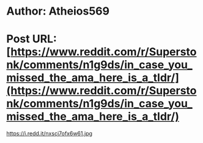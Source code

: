 # Author: Atheios569
# Post URL: [https://www.reddit.com/r/Superstonk/comments/n1g9ds/in_case_you_missed_the_ama_here_is_a_tldr/](https://www.reddit.com/r/Superstonk/comments/n1g9ds/in_case_you_missed_the_ama_here_is_a_tldr/)


https://i.redd.it/nxscj7ofx6w61.jpg